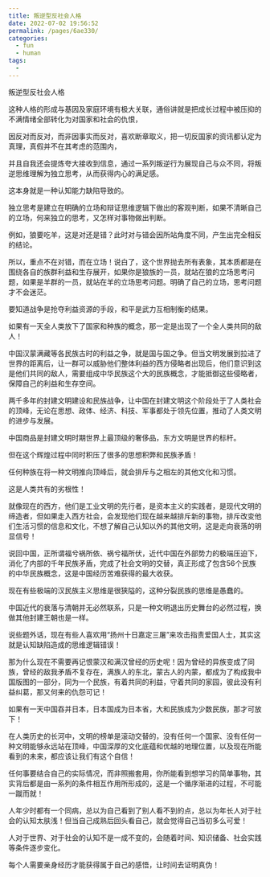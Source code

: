 ```yaml
---
title: 叛逆型反社会人格
date: 2022-07-02 19:56:52
permalink: /pages/6ae330/
categories:
  - fun
  - human
tags:
  - 
---
```

叛逆型反社会人格

这种人格的形成与基因及家庭环境有极大关联，通俗讲就是把成长过程中被压抑的不满情绪全部转化为对国家和社会的仇恨，

因反对而反对，而非因事实而反对，喜欢断章取义，把一切反国家的资讯都认定为真理，真假并不在其考虑的范围内，

并且自我还会提炼夸大接收到信息，通过一系列叛逆行为展现自己与众不同，将叛逆思维理解为独立思考，从而获得内心的满足感。

这本身就是一种认知能力缺陷导致的。



独立思考是建立在明确的立场和辩证思维逻辑下做出的客观判断，如果不清晰自己的立场，何来独立的思考，又怎样对事物做出判断。

例如，狼要吃羊，这是对还是错？此时对与错会因所站角度不同，产生出完全相反的结论。

所以，重点不在对错，而在立场！说白了，这个世界抛去所有表象，其本质都是在围绕各自的族群利益和生存展开，如果你是狼族的一员，就站在狼的立场思考问题，如果是羊群的一员，就站在羊的立场思考问题。明确了自己的立场，思考问题才不会迷茫。

要知道战争是抢夺利益资源的手段，和平是武力互相制衡的结果。

如果有一天全人类放下了国家和种族的概念，那一定是出现了一个全人类共同的敌人！

中国汉蒙满藏等各民族古时的利益之争，就是国与国之争。但当文明发展到拉进了世界的距离后，让一群可以威胁他们整体利益的西方侵略者出现后，他们意识到这是他们共同的敌人，需要组成中华民族这个大的民族概念，才能抵御这些侵略者，保障自己的利益和生存空间。



两千多年的封建文明建设和民族战争，让中国在封建文明这个阶段处于了人类社会的顶峰，无论在思想、政体、经济、科技、军事都处于领先位置，推动了人类文明的进步与发展。

中国商品是封建文明时期世界上最顶级的奢侈品，东方文明是世界的标杆。

但在这个辉煌过程中同时积压了很多的思想积弊和民族矛盾！

任何种族在将一种文明推向顶峰后，就会排斥与之相左的其他文化和习惯。

这是人类共有的劣根性！

就像现在的西方，他们是工业文明的先行者，是资本主义的实践者，是现代文明的缔造者，但如果走入西方社会，会发现他们现在越来越排斥新的事物，排斥改变他们生活习惯的信息和文化，不想了解自己认知以外的其他文明，这是走向衰落的明显信号！



说回中国，正所谓福兮祸所依、祸兮福所伏，近代中国在外部势力的极端压迫下，消化了内部的千年民族矛盾，完成了社会文明的交替，真正形成了包含56个民族的中华民族概念，这是中国经历苦难获得的最大收获。

现在有些极端的汉民族主义思维是很狭隘的，这种分裂民族的思维是愚蠢的。

中国近代的衰落与清朝并无必然联系，只是一种文明退出历史舞台的必然过程，换做其他封建王朝也是一样。

说些题外话，现在有些人喜欢用“扬州十日嘉定三屠”来攻击指责爱国人士，其实这就是认知缺陷造成的思维逻辑错误！

那为什么现在不需要再记恨蒙汉和满汉曾经的历史呢！因为曾经的异族变成了同族，曾经的敌我矛盾不复存在，满族人的东北，蒙古人的内蒙，都成为了构成我中国版图的一部分，同为一个民族，有着共同的利益，守着共同的家园，彼此没有利益纠葛，那又何来的仇怨可记！

如果有一天中国吞并日本，日本国成为日本省，大和民族成为少数民族，那才可放下！

在人类历史的长河中，文明的榜单是滚动交替的，没有任何一个国家、没有任何一种文明能够永远站在顶峰，中国深厚的文化底蕴和优越的地理位置，以及现在所能看到的未来，都应该让我们有这个自信！

任何事要结合自己的实际情况，而非照搬套用，你所能看到想学习的简单事物，其实背后都是由一系列的条件相互作用所形成的，这是一个循序渐进的过程，不可能一蹴而就！



人年少时都有一个同病，总以为自己看到了别人看不到的点，总以为年长人对于社会的认知太肤浅！但当自己成熟后回头看自己，就会觉得自己当初多么可爱！

人对于世界、对于社会的认知不是一成不变的，会随着时间、知识储备、社会实践等条件逐步变化。

每个人需要亲身经历才能获得属于自己的感悟，让时间去证明真伪！
